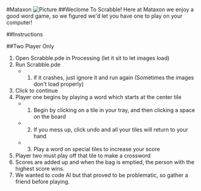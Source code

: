 #Mataxon
![Picture](http://www.twoop.com/wp-content/uploads/2015/01/scrabble.jpg)
##Weclome To Scrabble!
Here at Mataxon we enjoy a good word game, so we figured we'd let you have one to play on your computer!


##Instructions

##Two Player Only

1. Open Scrabble.pde in Processing (let it sit to let images  load)
2. Run Scrabble.pde
   - 1. if it crashes, just ignore it and run again (Sometimes the images don't load properly)
3. Click to continue
4. Player one begins by playing a word which starts at the center tile
   - 1. Begin by clicking on a tile in your tray, and then clicking a space on the board
   - 2. If you mess up, click undo and all your tiles will return to your hand
   - 3. Play a word on special tiles to increase your score
5. Player two must play off that tile to make a crossword
6. Scores are added up and when the bag is emptied, the person with the highest score wins.
7. We wanted to code AI but that proved to be problematic, so gather a friend before playing.
